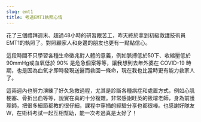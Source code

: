 ```yaml
---
slug: emt1
title: 考過EMT1執照心情
---
```


花了三個禮拜週末、超過48小時的研習跟苦工，昨天終於拿到初級救護技術員EMT1的執照了。對照顧家人和身邊的朋友也更有一點點信心。

這段時間不只學習各種生命徵兆對人體的意義，例如脈搏低於50下、收縮壓低於90mmHg或血氧低於 90% 是危急個案等等，讓我想到去年外婆在 COVID-19 時期，也是因為血氧才即時發現送醫而救回一條命，現在我也比當時更有能力救家人了。

這兩週內也努力演練了好久急救過程，尤其是診斷各種病症和處置方式，例如心肌梗塞、骨折出血等等，說實在真的十分複雜。非常感謝旺英的筱璿老師，身為前護理師，把很多細節都教的很仔細，課程中穿插的經驗分享也都很棒。也感謝好隊友 W，在術科考試一起互相幫助，能一次考過真是太好了！